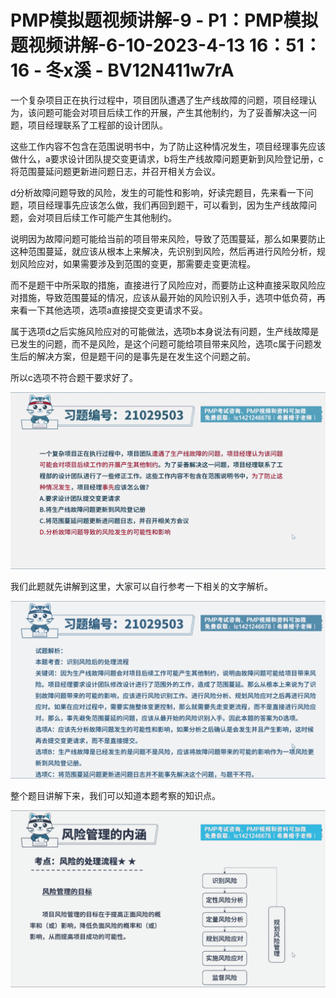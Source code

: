 # PMP模拟题视频讲解-9 - P1：PMP模拟题视频讲解-6-10-2023-4-13 16：51：16 - 冬x溪 - BV12N411w7rA

一个复杂项目正在执行过程中，项目团队遭遇了生产线故障的问题，项目经理认为，该问题可能会对项目后续工作的开展，产生其他制约，为了妥善解决这一问题，项目经理联系了工程部的设计团队。

这些工作内容不包含在范围说明书中，为了防止这种情况发生，项目经理事先应该做什么，a要求设计团队提交变更请求，b将生产线故障问题更新到风险登记册，c将范围蔓延问题更新进问题日志，并召开相关方会议。

d分析故障问题导致的风险，发生的可能性和影响，好读完题目，先来看一下问题，项目经理事先应该怎么做，我们再回到题干，可以看到，因为生产线故障问题，会对项目后续工作可能产生其他制约。

说明因为故障问题可能给当前的项目带来风险，导致了范围蔓延，那么如果要防止这种范围蔓延，就应该从根本上来解决，先识别到风险，然后再进行风险分析，规划风险应对，如果需要涉及到范围的变更，那需要走变更流程。

而不是题干中所采取的措施，直接进行了风险应对，而要防止这种直接采取风险应对措施，导致范围蔓延的情况，应该从最开始的风险识别入手，选项中低负荷，再来看一下其他选项，选项a直接提交变更请求不妥。

属于选项d之后实施风险应对的可能做法，选项b本身说法有问题，生产线故障是已发生的问题，而不是风险，是这个问题可能给项目带来风险，选项c属于问题发生后的解决方案，但是题干问的是事先是在发生这个问题之前。

所以c选项不符合题干要求好了。

![](img/7aae3a32a1bd5bd9fa62d43dd4419f3d_1.png)

我们此题就先讲解到这里，大家可以自行参考一下相关的文字解析。

![](img/7aae3a32a1bd5bd9fa62d43dd4419f3d_3.png)

整个题目讲解下来，我们可以知道本题考察的知识点。

![](img/7aae3a32a1bd5bd9fa62d43dd4419f3d_5.png)